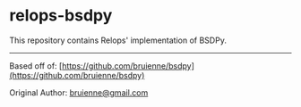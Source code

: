 # relops-bsdpy
This repository contains Relops' implementation of BSDPy.


---
Based off of: [https://github.com/bruienne/bsdpy](https://github.com/bruienne/bsdpy)

Original Author: bruienne@gmail.com

